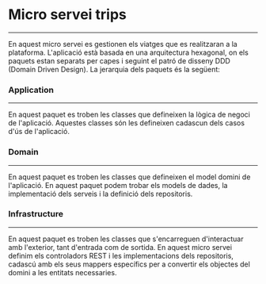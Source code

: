 # Micro servei trips
***
En aquest micro servei es gestionen els viatges que es realitzaran a la plataforma.
L'aplicació està basada en una arquitectura hexagonal, on els paquets estan separats per capes i seguint el patró de disseny DDD (Domain Driven Design).
La jerarquia dels paquets és la següent:

### Application
***
En aquest paquet es troben les classes que defineixen la lògica de negoci de l'aplicació. Aquestes classes són les defineixen cadascun dels casos d'ús de l'aplicació.
### Domain
***
En aquest paquet es troben les classes que defineixen el model domini de l'aplicació. En aquest paquet podem trobar els models de dades, la implementació dels serveis i la definició dels repositoris.
### Infrastructure
***
En aquest paquet es troben les classes que s'encarreguen d'interactuar amb l'exterior, tant d'entrada com de sortida. En aquest micro servei definim els controladors REST i les implementacions dels repositoris, cadascú amb els seus mappers específics per a convertir els objectes del domini a les entitats necessaries.